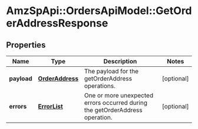 # AmzSpApi::OrdersApiModel::GetOrderAddressResponse

## Properties
Name | Type | Description | Notes
------------ | ------------- | ------------- | -------------
**payload** | [**OrderAddress**](OrderAddress.md) | The payload for the getOrderAddress operations. | [optional] 
**errors** | [**ErrorList**](ErrorList.md) | One or more unexpected errors occurred during the getOrderAddress operation. | [optional] 


